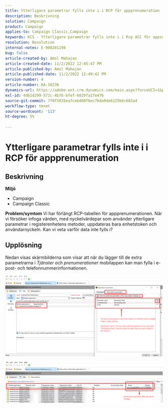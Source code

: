 ```yaml
---
title: Ytterligare parametrar fylls inte i i RCP för appprenumeration
description: Beskrivning
solution: Campaign
product: Campaign
applies-to: Campaign Classic,Campaign
keywords: KCS - Ytterligare parametrar fylls inte i i Rcp ACC för appsubscription
resolution: Resolution
internal-notes: E-000201198
bug: false
article-created-by: Amol Mahajan
article-created-date: 11/2/2022 12:45:47 PM
article-published-by: Amol Mahajan
article-published-date: 11/2/2022 12:49:42 PM
version-number: 4
article-number: KA-16236
dynamics-url: https://adobe-ent.crm.dynamics.com/main.aspx?forceUCI=1&pagetype=entityrecord&etn=knowledgearticle&id=6e46d644-ac5a-ed11-9561-6045bd006a22
exl-id: 4d61d299-571c-4b76-bfef-6029fa1fe476
source-git-commit: 7f0f5035ea7cebd60f6ec7bda9de6225b6c602a4
workflow-type: tm+mt
source-wordcount: '113'
ht-degree: 5%

---
```


# Ytterligare parametrar fylls inte i i RCP för appprenumeration

## Beskrivning

<b>Miljö</b>
- Campaign
- Campaign Classic

<b>Problem/symtom</b>
Vi har förlängt RCP-tabellen för appprenumerationen. När vi försöker infoga värden, med nyckelvärdepar som använder ytterligare parametrar i registerenhetens metoder, uppdateras bara enhetstoken och användarnyckeln. Kan vi veta varför data inte fylls i?


## Upplösning


Nedan visas skärmbilderna som visar att när du lägger till de extra parametrarna i *Tjänster och prenumerationer* mobilappen kan man fylla i e-post- och telefonnummerinformationen.



![](assets/bc1c5473-4bd0-ec11-a7b5-00224809c556.png)



![](assets/ddd78ad4-4bd0-ec11-a7b5-00224809c556.png)
